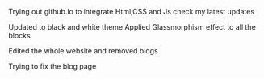 Trying out github.io to integrate Html,CSS and Js
check my latest updates

Updated to black and white theme
Applied Glassmorphism effect to all the blocks

Edited the whole website and removed blogs

Trying to fix the blog page